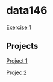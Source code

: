 # data146

[Exercise 1](exercise1.md)

## Projects
[Project 1](Project1.md)

[Projec 2](Project2.md)
